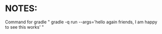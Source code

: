 # NOTES:
Command for gradle " gradle -q run --args='hello again friends, I am happy to see this works' "
